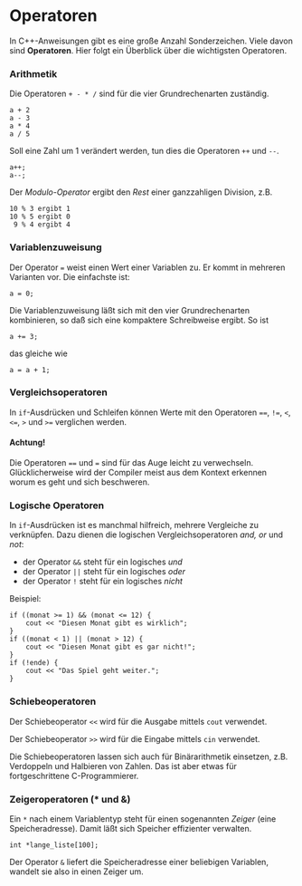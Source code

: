 
# Operatoren

In C++-Anweisungen gibt es eine große Anzahl Sonderzeichen. Viele davon sind **Operatoren**. Hier folgt ein Überblick über die wichtigsten Operatoren.


### Arithmetik

Die Operatoren `+ - * /` sind für die vier Grundrechenarten zuständig.

    a + 2
    a - 3
    a * 4
    a / 5

Soll eine Zahl um 1 verändert werden, tun dies die Operatoren `++` und `--`.

    a++;
    a--;

Der *Modulo-Operator* ergibt den *Rest* einer ganzzahligen Division, z.B.

    10 % 3 ergibt 1
    10 % 5 ergibt 0
     9 % 4 ergibt 4



### Variablenzuweisung

Der Operator `=` weist einen Wert einer Variablen zu. Er kommt in mehreren Varianten vor. Die einfachste ist:

    a = 0;

Die Variablenzuweisung läßt sich mit den vier Grundrechenarten kombinieren, so daß sich eine kompaktere Schreibweise ergibt. So ist

    a += 3;

das gleiche wie

    a = a + 1;


### Vergleichsoperatoren

In `if`-Ausdrücken und Schleifen können Werte mit den Operatoren `==`, `!=`, `<`, `<=`, `>` und `>=` verglichen werden.

#### Achtung!

Die Operatoren `==` und `=` sind für das Auge leicht zu verwechseln. Glücklicherweise wird der Compiler meist aus dem Kontext erkennen worum es geht und sich beschweren.

### Logische Operatoren

In `if`-Ausdrücken ist es manchmal hilfreich, mehrere Vergleiche zu verknüpfen. Dazu dienen die logischen Vergleichsoperatoren *and, or* und *not*:

* der Operator `&&` steht für ein logisches *und*
* der Operator `||` steht für ein logisches *oder*
* der Operator `!` steht für ein logisches *nicht*

Beispiel:

    if ((monat >= 1) && (monat <= 12) {
        cout << "Diesen Monat gibt es wirklich";
    }
    if ((monat < 1) || (monat > 12) {
    	cout << "Diesen Monat gibt es gar nicht!";
    }
    if (!ende) {
        cout << "Das Spiel geht weiter.";
    }


### Schiebeoperatoren

Der Schiebeoperator `<<` wird für die Ausgabe mittels `cout` verwendet.

Der Schiebeoperator `>>` wird für die Eingabe mittels `cin` verwendet.

Die Schiebeoperatoren lassen sich auch für Binärarithmetik einsetzen, z.B. Verdoppeln und Halbieren von Zahlen. Das ist aber etwas für fortgeschrittene C-Programmierer.


### Zeigeroperatoren (* und &)

Ein `*` nach einem Variablentyp steht für einen sogenannten *Zeiger* (eine Speicheradresse). Damit läßt sich Speicher effizienter verwalten.

    int *lange_liste[100];

Der Operator `&` liefert die Speicheradresse einer beliebigen Variablen, wandelt sie also in einen Zeiger um.
